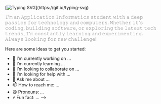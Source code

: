 
[![Typing SVG](https://readme-typing-svg.demolab.com/?lines=Welcome+to+my+profile!;)](https://git.io/typing-svg)

<p align="left" style="color: grey;">𝙸'𝚖 𝚊𝚗 𝙰𝚙𝚙𝚕𝚒𝚌𝚊𝚝𝚒𝚘𝚗 𝙸𝚗𝚏𝚘𝚛𝚖𝚊𝚝𝚒𝚌𝚜 𝚜𝚝𝚞𝚍𝚎𝚗𝚝 𝚠𝚒𝚝𝚑 𝚊 𝚍𝚎𝚎𝚙 𝚙𝚊𝚜𝚜𝚒𝚘𝚗 𝚏𝚘𝚛 𝚝𝚎𝚌𝚑𝚗𝚘𝚕𝚘𝚐𝚢 𝚊𝚗𝚍 𝚌𝚘𝚖𝚙𝚞𝚝𝚎𝚛𝚜. 𝚆𝚑𝚎𝚝𝚑𝚎𝚛 𝚒𝚝'𝚜 𝚌𝚘𝚍𝚒𝚗𝚐, 𝚋𝚞𝚒𝚕𝚍𝚒𝚗𝚐 𝚜𝚘𝚏𝚝𝚠𝚊𝚛𝚎, 𝚘𝚛 𝚎𝚡𝚙𝚕𝚘𝚛𝚒𝚗𝚐 𝚝𝚑𝚎 𝚕𝚊𝚝𝚎𝚜𝚝 𝚝𝚎𝚌𝚑 𝚝𝚛𝚎𝚗𝚍𝚜, 𝙸'𝚖 𝚌𝚘𝚗𝚜𝚝𝚊𝚗𝚝𝚕𝚢 𝚕𝚎𝚊𝚛𝚗𝚒𝚗𝚐 𝚊𝚗𝚍 𝚎𝚡𝚙𝚎𝚛𝚒𝚖𝚎𝚗𝚝𝚒𝚗𝚐.<br>
𝙰𝚕𝚠𝚊𝚢𝚜 𝚕𝚘𝚘𝚔𝚒𝚗𝚐 𝚏𝚘𝚛 𝚗𝚎𝚠 𝚌𝚑𝚊𝚕𝚕𝚎𝚗𝚐𝚎!




Here are some ideas to get you started:

- 🔭 I’m currently working on ...
- 🌱 I’m currently learning ...
- 👯 I’m looking to collaborate on ...
- 🤔 I’m looking for help with ...
- 💬 Ask me about ...
- 📫 How to reach me: ...
- 😄 Pronouns: ...
- ⚡ Fun fact: ...
-->
